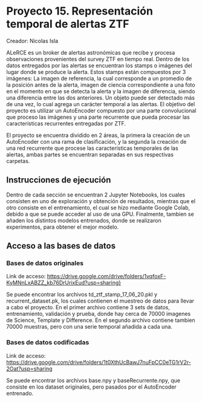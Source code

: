 # Proyecto 15. Representación temporal de alertas ZTF

Creador: Nicolas Isla

ALeRCE es un broker de alertas astronómicas que recibe y procesa observaciones provenientes del survey ZTF en tiempo real. Dentro de los datos entregados por las alertas se encuentran los stamps o imágenes del lugar donde se produce la alerta. Estos stamps están compuestos por 3 imágenes: La imagen de referencia, la cual corresponde a un promedio de la posición antes de la alerta, imagen de ciencia correspondiente a una foto en el momento en que se detecta la alerta y la imagen de diferencia, siendo una diferencia entre las dos anteriores. Un objeto puede ser detectado más de una vez, lo cual agrega un carácter temporal a las alertas. El objetivo del proyecto es utilizar un AutoEncoder compuesto por una parte convolucional que proceso las imágenes y una parte recurrente que pueda procesar las características recurrentes entregadas por ZTF.

El proyecto se encuentra dividido en 2 áreas, la primera la creación de un AutoEncoder con una rama de clasificación, y la segunda la creación de una red recurrente que procese las características temporales de las alertas, ambas partes se encuentran separadas en sus respectivas carpetas.

## Instrucciones de ejecución

Dentro de cada sección se encuentran 2 Jupyter Notebooks, los cuales consisten en uno de exploración y obtención de resultados, mientras que el otro consiste en el entrenamiento, el cual se hizo mediante Google Colab, debido a que se puede acceder al uso de una GPU. Finalmente, tambien se añaden los distintos modelos entrenados, donde se realizaron experimentos, para obtener el mejor modelo.

## Acceso a las bases de datos

### Bases de datos originales 

Link de acceso: https://drive.google.com/drive/folders/1vqfoxF-KyMNnLxABZZ_kb76DrUrixEud?usp=sharing}

Se puede encontrar los archivos td_ztf_stamp_17_06_20.pkl y recurrent_dataset.pk, los cuales contienen el muestreo de datos para llevar a cabo el proyecto. En el primer archivo contiene 3 sets de datos, entrenamiento, validación y prueba, donde hay cerca de 70000 imagenes de Science, Template y Difference. En el segundo archivo contiene tambien 70000 muestras, pero con una serie temporal añadida a cada una.

### Bases de datos codificadas 

Link de acceso: https://drive.google.com/drive/folders/1t0XthUcBawJ7nuFpCC0eTG1rV2r-2Oat?usp=sharing

Se puede encontrar los archivos base.npy y baseRecurrente.npy, que consiste en los dataset originales, pero pasados por el AutoEncoder entrenado.

